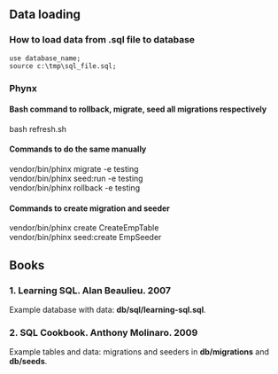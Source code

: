 ## Data loading

### How to load data from .sql file to database
```
use database_name;  
source c:\tmp\sql_file.sql;  
```
### Phynx

#### Bash command to rollback, migrate, seed all migrations respectively
bash refresh.sh  

#### Commands to do the same manually
vendor/bin/phinx migrate -e testing  
vendor/bin/phinx seed:run -e testing  
vendor/bin/phinx rollback -e testing  

#### Commands to create migration and seeder
vendor/bin/phinx create CreateEmpTable  
vendor/bin/phinx seed:create EmpSeeder  

## Books

### 1. Learning SQL. Alan Beaulieu. 2007
Example database with data: **db/sql/learning-sql.sql**.  

### 2. SQL Cookbook. Anthony Molinaro. 2009
Example tables and data: migrations and seeders in **db/migrations** and **db/seeds**.  
